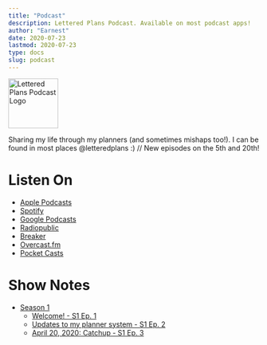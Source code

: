 ```yaml
---
title: "Podcast"
description: Lettered Plans Podcast. Available on most podcast apps!
author: "Earnest"
date: 2020-07-23
lastmod: 2020-07-23
type: docs
slug: podcast
---
```


<img src="/logo/lp-pod-small.jpg" alt="Lettered Plans Podcast Logo" style="width:100px;height:100px;">

Sharing my life through my planners (and sometimes mishaps too!). I can be found in most places @letteredplans :) // New episodes on the 5th and 20th!

# Listen On
- [Apple Podcasts](https://podcasts.apple.com/ca/podcast/lettered-plans/id1489779945)
- [Spotify](https://open.spotify.com/show/3DA1aUbVQPDDJPxVJmdcOe)
- [Google Podcasts](https://www.google.com/podcasts?feed=aHR0cHM6Ly9hcGkucG9kY2FjaGUubmV0L3Nob3dzLzc1ZjcxYTI1LTRiMGUtNDE2Yi05MGIzLTMyYmE2ZTFlZDFhOS9mZWVk)
- [Radiopublic](https://radiopublic.com/lettered-plans-8jyy3v)
- [Breaker](https://www.breaker.audio/lettered-plans)
- [Overcast.fm](https://overcast.fm/itunes1489779945/lettered-plans)
- [Pocket Casts](https://pca.st/j6ndtkkg)

# Show Notes
* [Season 1](/docs/podcast/s1)
  - [Welcome! - S1 Ep. 1](/docs/podcast/s1/ep1)
  - [Updates to my planner system - S1 Ep. 2](/docs/podcast/s1/ep2)
  - [April 20, 2020: Catchup - S1 Ep. 3](/docs/podcast/s1/ep3)
